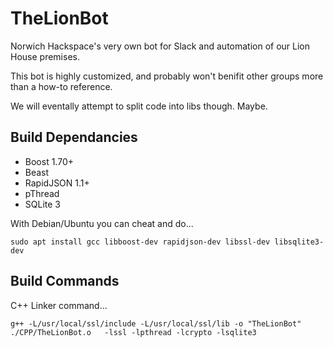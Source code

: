 # TheLionBot
 
Norwich Hackspace's very own bot for Slack and automation of our Lion House premises.

This bot is highly customized, and probably won't benifit other groups more than a how-to reference.

We will eventally attempt to split code into libs though. Maybe.

## Build Dependancies

- Boost 1.70+
- Beast
- RapidJSON 1.1+
- pThread
- SQLite 3

With Debian/Ubuntu you can cheat and do...

`sudo apt install gcc libboost-dev rapidjson-dev libssl-dev libsqlite3-dev`

## Build Commands

C++ Linker command... 

`g++ -L/usr/local/ssl/include -L/usr/local/ssl/lib -o "TheLionBot"  ./CPP/TheLionBot.o   -lssl -lpthread -lcrypto -lsqlite3`
